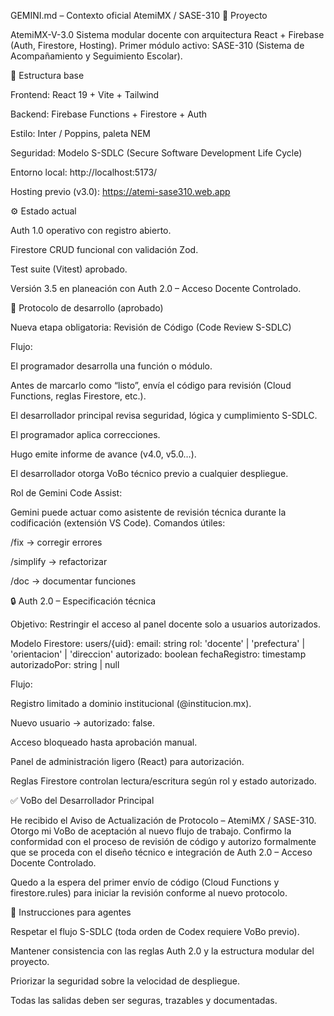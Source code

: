 GEMINI.md – Contexto oficial AtemiMX / SASE-310
📘 Proyecto

AtemiMX-V-3.0
Sistema modular docente con arquitectura React + Firebase (Auth, Firestore, Hosting).
Primer módulo activo: SASE-310 (Sistema de Acompañamiento y Seguimiento Escolar).

🧱 Estructura base

Frontend: React 19 + Vite + Tailwind

Backend: Firebase Functions + Firestore + Auth

Estilo: Inter / Poppins, paleta NEM

Seguridad: Modelo S-SDLC (Secure Software Development Life Cycle)

Entorno local: http://localhost:5173/

Hosting previo (v3.0): https://atemi-sase310.web.app

⚙️ Estado actual

Auth 1.0 operativo con registro abierto.

Firestore CRUD funcional con validación Zod.

Test suite (Vitest) aprobado.

Versión 3.5 en planeación con Auth 2.0 – Acceso Docente Controlado.

🧠 Protocolo de desarrollo (aprobado)

Nueva etapa obligatoria: Revisión de Código (Code Review S-SDLC)

Flujo:

El programador desarrolla una función o módulo.

Antes de marcarlo como “listo”, envía el código para revisión (Cloud Functions, reglas Firestore, etc.).

El desarrollador principal revisa seguridad, lógica y cumplimiento S-SDLC.

El programador aplica correcciones.

Hugo emite informe de avance (v4.0, v5.0…).

El desarrollador otorga VoBo técnico previo a cualquier despliegue.

Rol de Gemini Code Assist:

Gemini puede actuar como asistente de revisión técnica durante la codificación (extensión VS Code).
Comandos útiles:

/fix → corregir errores

/simplify → refactorizar

/doc → documentar funciones

🔒 Auth 2.0 – Especificación técnica

Objetivo: Restringir el acceso al panel docente solo a usuarios autorizados.

Modelo Firestore:
users/{uid}:
  email: string
  rol: 'docente' | 'prefectura' | 'orientacion' | 'direccion'
  autorizado: boolean
  fechaRegistro: timestamp
  autorizadoPor: string | null

Flujo:

Registro limitado a dominio institucional (@institucion.mx).

Nuevo usuario → autorizado: false.

Acceso bloqueado hasta aprobación manual.

Panel de administración ligero (React) para autorización.

Reglas Firestore controlan lectura/escritura según rol y estado autorizado.

✅ VoBo del Desarrollador Principal

He recibido el Aviso de Actualización de Protocolo – AtemiMX / SASE-310.
Otorgo mi VoBo de aceptación al nuevo flujo de trabajo.
Confirmo la conformidad con el proceso de revisión de código y autorizo formalmente que se proceda con el diseño técnico e integración de Auth 2.0 – Acceso Docente Controlado.

Quedo a la espera del primer envío de código (Cloud Functions y firestore.rules) para iniciar la revisión conforme al nuevo protocolo.

🧩 Instrucciones para agentes

Respetar el flujo S-SDLC (toda orden de Codex requiere VoBo previo).

Mantener consistencia con las reglas Auth 2.0 y la estructura modular del proyecto.

Priorizar la seguridad sobre la velocidad de despliegue.

Todas las salidas deben ser seguras, trazables y documentadas.